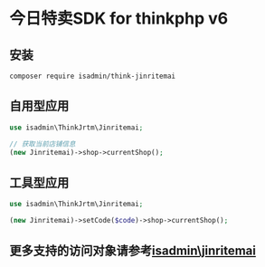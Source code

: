 # 今日特卖SDK for thinkphp v6

## 安装
```
composer require isadmin/think-jinritemai
```

## 自用型应用
```php
use isadmin\ThinkJrtm\Jinritemai;

// 获取当前店铺信息
(new Jinritemai)->shop->currentShop();
```

## 工具型应用
```php
use isadmin\ThinkJrtm\Jinritemai;

(new Jinritemai)->setCode($code)->shop->currentShop();
```

## 更多支持的访问对象请参考[isadmin\jinritemai](https://github.com/isadmincn/jinritemai)
